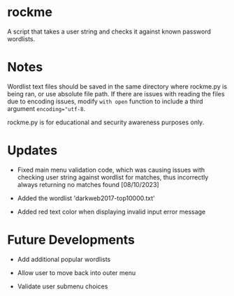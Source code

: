 # rockme
A script that takes a user string and checks it against known password wordlists.


# Notes
Wordlist text files should be saved in the same directory where rockme.py is being ran, or use absolute file path. If there are issues with reading the files due to encoding issues, modify `with open` function to include a third argument `encoding="utf-8`.

rockme.py is for educational and security awareness purposes only.

# Updates
- Fixed main menu validation code, which was causing issues with checking user string against wordlist for matches, thus incorrectly always returning no matches found [08/10/2023]
  
- Added the wordlist 'darkweb2017-top10000.txt'

- Added red text color when displaying invalid input error message


# Future Developments
- Add additional popular wordlists
  
- Allow user to move back into outer menu

- Validate user submenu choices

